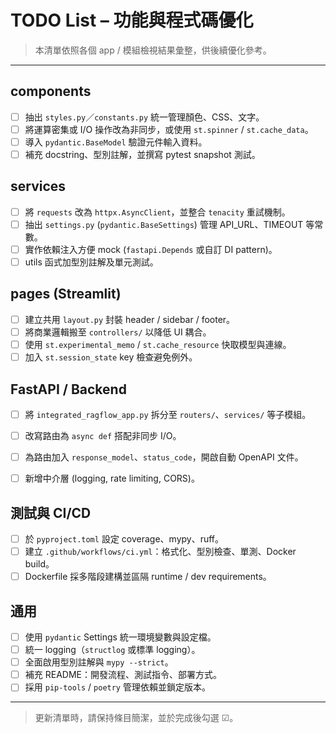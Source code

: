 # TODO List – 功能與程式碼優化

> 本清單依照各個 app / 模組檢視結果彙整，供後續優化參考。

---

## components
- [ ] 抽出 `styles.py`／`constants.py` 統一管理顏色、CSS、文字。
- [ ] 將運算密集或 I/O 操作改為非同步，或使用 `st.spinner` / `st.cache_data`。
- [ ] 導入 `pydantic.BaseModel` 驗證元件輸入資料。
- [ ] 補充 docstring、型別註解，並撰寫 pytest snapshot 測試。

## services
- [ ] 將 `requests` 改為 `httpx.AsyncClient`，並整合 `tenacity` 重試機制。
- [ ] 抽出 `settings.py` (`pydantic.BaseSettings`) 管理 API_URL、TIMEOUT 等常數。
- [ ] 實作依賴注入方便 mock (`fastapi.Depends` 或自訂 DI pattern)。
- [ ] utils 函式加型別註解及單元測試。

## pages (Streamlit)
- [ ] 建立共用 `layout.py` 封裝 header / sidebar / footer。
- [ ] 將商業邏輯搬至 `controllers/` 以降低 UI 耦合。
- [ ] 使用 `st.experimental_memo` / `st.cache_resource` 快取模型與連線。
- [ ] 加入 `st.session_state` key 檢查避免例外。

## FastAPI / Backend
- [ ] 將 `integrated_ragflow_app.py` 拆分至 `routers/`、`services/` 等子模組。
- [ ] 改寫路由為 `async def` 搭配非同步 I/O。
- [ ] 為路由加入 `response_model`、`status_code`，開啟自動 OpenAPI 文件。
- [ ] 新增中介層 (logging, rate limiting, CORS)。





## 測試與 CI/CD
- [ ] 於 `pyproject.toml` 設定 coverage、mypy、ruff。
- [ ] 建立 `.github/workflows/ci.yml`：格式化、型別檢查、單測、Docker build。
- [ ] Dockerfile 採多階段建構並區隔 runtime / dev requirements。

## 通用
- [ ] 使用 `pydantic` Settings 統一環境變數與設定檔。
- [ ] 統一 logging（`structlog` 或標準 logging）。
- [ ] 全面啟用型別註解與 `mypy --strict`。
- [ ] 補充 README：開發流程、測試指令、部署方式。
- [ ] 採用 `pip-tools` / `poetry` 管理依賴並鎖定版本。

---

> 更新清單時，請保持條目簡潔，並於完成後勾選 ☑︎。
